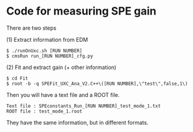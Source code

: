 Code for measuring SPE gain 
=== 

There are two steps 

(1) Extract information from EDM 

```
$ ./runOnUxc.sh [RUN NUMBER]  
$ cmsRun run_[RUN NUMBER]_cfg.py
```

(2) Fit and extract gain (+ other information)  

```
$ cd Fit
$ root -b -q SPEFit_UXC_Ana_V2.C++\([RUN NUMBER],\"test\",false,1\)  
```

Then you will have a text file and a ROOT file. 

```
Text file : SPEconstants_Run_[RUN NUMBER]_test_mode_1.txt 
ROOT file : test_mode_1.root 
```

They have the same information, but in different formats. 
